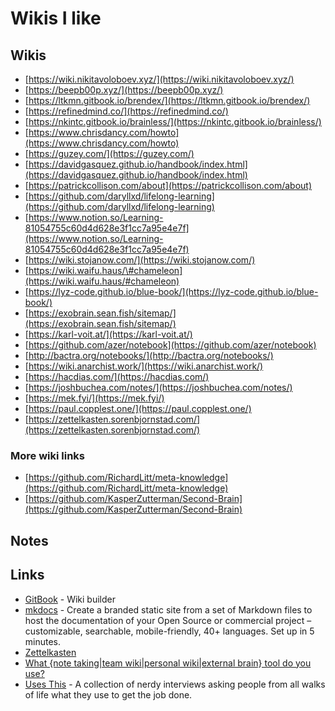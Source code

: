 # Wikis I like

## Wikis

* [https://wiki.nikitavoloboev.xyz/](https://wiki.nikitavoloboev.xyz/)
* [https://beepb00p.xyz/](https://beepb00p.xyz/)
* [https://ltkmn.gitbook.io/brendex/](https://ltkmn.gitbook.io/brendex/)
* [https://refinedmind.co/](https://refinedmind.co/)
* [https://nkintc.gitbook.io/brainless/](https://nkintc.gitbook.io/brainless/)
* [https://www.chrisdancy.com/howto](https://www.chrisdancy.com/howto)
* [https://guzey.com/](https://guzey.com/)
* [https://davidgasquez.github.io/handbook/index.html](https://davidgasquez.github.io/handbook/index.html)
* [https://patrickcollison.com/about](https://patrickcollison.com/about)
* [https://github.com/daryllxd/lifelong-learning](https://github.com/daryllxd/lifelong-learning)
* [https://www.notion.so/Learning-81054755c60d4d628e3f1cc7a95e4e7f](https://www.notion.so/Learning-81054755c60d4d628e3f1cc7a95e4e7f)
* [https://wiki.stojanow.com/](https://wiki.stojanow.com/)
* [https://wiki.waifu.haus/\#chameleon](https://wiki.waifu.haus/#chameleon)
* [https://lyz-code.github.io/blue-book/](https://lyz-code.github.io/blue-book/)
* [https://exobrain.sean.fish/sitemap/](https://exobrain.sean.fish/sitemap/)
* [https://karl-voit.at/](https://karl-voit.at/)
* [https://github.com/azer/notebook](https://github.com/azer/notebook)
* [http://bactra.org/notebooks/](http://bactra.org/notebooks/)
* [https://wiki.anarchist.work/](https://wiki.anarchist.work/)
* [https://hacdias.com/](https://hacdias.com/)
* [https://joshbuchea.com/notes/](https://joshbuchea.com/notes/)
* [https://mek.fyi/](https://mek.fyi/)
* [https://paul.copplest.one/](https://paul.copplest.one/)
* [https://zettelkasten.sorenbjornstad.com/](https://zettelkasten.sorenbjornstad.com/)

### More wiki links

* [https://github.com/RichardLitt/meta-knowledge](https://github.com/RichardLitt/meta-knowledge)
* [https://github.com/KasperZutterman/Second-Brain](https://github.com/KasperZutterman/Second-Brain)

## Notes

## Links

* [GitBook](https://www.gitbook.com/?utm_source=content&utm_medium=trademark&utm_campaign=nkintc) - Wiki builder
* [mkdocs](https://squidfunk.github.io/mkdocs-material-insiders/) - Create a branded static site from a set of Markdown files to host the documentation of your Open Source or commercial project – customizable, searchable, mobile-friendly, 40+ languages. Set up in 5 minutes.
* [Zettelkasten](https://zettelkasten.de/)
* [What {note taking\|team wiki\|personal wiki\|external brain} tool do you use?](https://lobste.rs/s/e5lx5p/what_note_taking_team_wiki_personal_wiki)
* [Uses This](https://usesthis.com/) - A collection of nerdy interviews asking people from all walks of life what they use to get the job done.

